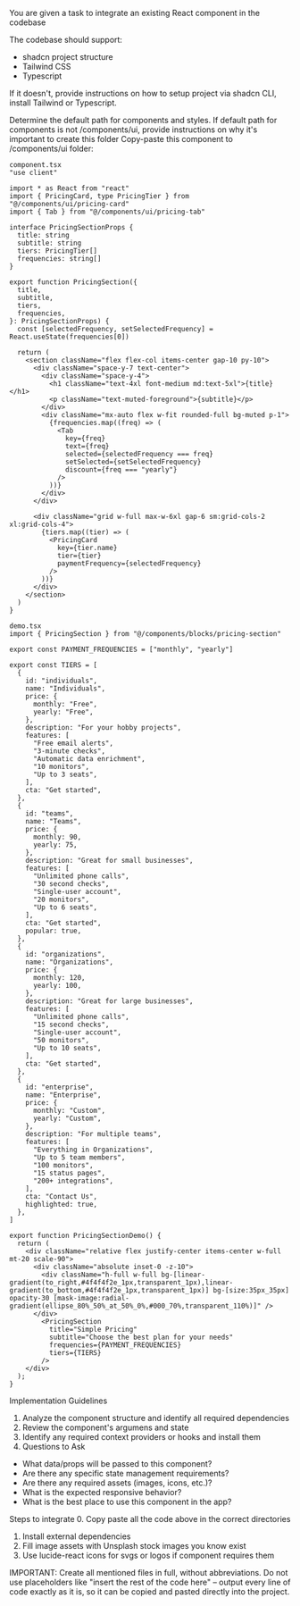 You are given a task to integrate an existing React component in the codebase

The codebase should support:
- shadcn project structure  
- Tailwind CSS
- Typescript

If it doesn't, provide instructions on how to setup project via shadcn CLI, install Tailwind or Typescript.

Determine the default path for components and styles. 
If default path for components is not /components/ui, provide instructions on why it's important to create this folder
Copy-paste this component to /components/ui folder:
```tsx
component.tsx
"use client"

import * as React from "react"
import { PricingCard, type PricingTier } from "@/components/ui/pricing-card"
import { Tab } from "@/components/ui/pricing-tab"

interface PricingSectionProps {
  title: string
  subtitle: string
  tiers: PricingTier[]
  frequencies: string[]
}

export function PricingSection({
  title,
  subtitle,
  tiers,
  frequencies,
}: PricingSectionProps) {
  const [selectedFrequency, setSelectedFrequency] = React.useState(frequencies[0])

  return (
    <section className="flex flex-col items-center gap-10 py-10">
      <div className="space-y-7 text-center">
        <div className="space-y-4">
          <h1 className="text-4xl font-medium md:text-5xl">{title}</h1>
          <p className="text-muted-foreground">{subtitle}</p>
        </div>
        <div className="mx-auto flex w-fit rounded-full bg-muted p-1">
          {frequencies.map((freq) => (
            <Tab
              key={freq}
              text={freq}
              selected={selectedFrequency === freq}
              setSelected={setSelectedFrequency}
              discount={freq === "yearly"}
            />
          ))}
        </div>
      </div>

      <div className="grid w-full max-w-6xl gap-6 sm:grid-cols-2 xl:grid-cols-4">
        {tiers.map((tier) => (
          <PricingCard
            key={tier.name}
            tier={tier}
            paymentFrequency={selectedFrequency}
          />
        ))}
      </div>
    </section>
  )
}

demo.tsx
import { PricingSection } from "@/components/blocks/pricing-section"

export const PAYMENT_FREQUENCIES = ["monthly", "yearly"]

export const TIERS = [
  {
    id: "individuals",
    name: "Individuals",
    price: {
      monthly: "Free",
      yearly: "Free",
    },
    description: "For your hobby projects",
    features: [
      "Free email alerts",
      "3-minute checks",
      "Automatic data enrichment",
      "10 monitors",
      "Up to 3 seats",
    ],
    cta: "Get started",
  },
  {
    id: "teams",
    name: "Teams",
    price: {
      monthly: 90,
      yearly: 75,
    },
    description: "Great for small businesses",
    features: [
      "Unlimited phone calls",
      "30 second checks",
      "Single-user account",
      "20 monitors",
      "Up to 6 seats",
    ],
    cta: "Get started",
    popular: true,
  },
  {
    id: "organizations",
    name: "Organizations",
    price: {
      monthly: 120,
      yearly: 100,
    },
    description: "Great for large businesses",
    features: [
      "Unlimited phone calls",
      "15 second checks",
      "Single-user account",
      "50 monitors",
      "Up to 10 seats",
    ],
    cta: "Get started",
  },
  {
    id: "enterprise",
    name: "Enterprise",
    price: {
      monthly: "Custom",
      yearly: "Custom",
    },
    description: "For multiple teams",
    features: [
      "Everything in Organizations",
      "Up to 5 team members",
      "100 monitors",
      "15 status pages",
      "200+ integrations",
    ],
    cta: "Contact Us",
    highlighted: true,
  },
]

export function PricingSectionDemo() {
  return (
    <div className="relative flex justify-center items-center w-full mt-20 scale-90">
      <div className="absolute inset-0 -z-10">
        <div className="h-full w-full bg-[linear-gradient(to_right,#4f4f4f2e_1px,transparent_1px),linear-gradient(to_bottom,#4f4f4f2e_1px,transparent_1px)] bg-[size:35px_35px] opacity-30 [mask-image:radial-gradient(ellipse_80%_50%_at_50%_0%,#000_70%,transparent_110%)]" />
      </div>
        <PricingSection
          title="Simple Pricing"
          subtitle="Choose the best plan for your needs"
          frequencies={PAYMENT_FREQUENCIES}
          tiers={TIERS}
        />
    </div>
  );
}
```

Implementation Guidelines
 1. Analyze the component structure and identify all required dependencies
 2. Review the component's argumens and state
 3. Identify any required context providers or hooks and install them
 4. Questions to Ask
 - What data/props will be passed to this component?
 - Are there any specific state management requirements?
 - Are there any required assets (images, icons, etc.)?
 - What is the expected responsive behavior?
 - What is the best place to use this component in the app?

Steps to integrate
 0. Copy paste all the code above in the correct directories
 1. Install external dependencies
 2. Fill image assets with Unsplash stock images you know exist
 3. Use lucide-react icons for svgs or logos if component requires them


IMPORTANT: Create all mentioned files in full, without abbreviations. Do not use placeholders like "insert the rest of the code here" – output every line of code exactly as it is, so it can be copied and pasted directly into the project.